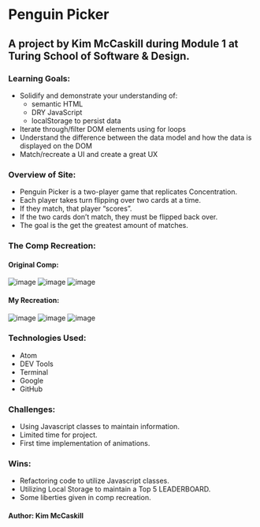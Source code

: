 # Penguin Picker

## A project by Kim McCaskill during Module 1 at Turing School of Software & Design.

### Learning Goals:
  * Solidify and demonstrate your understanding of:
    * semantic HTML
    * DRY JavaScript
    * localStorage to persist data
  * Iterate through/filter DOM elements using for loops
  * Understand the difference between the data model and how the data is displayed on the DOM
  * Match/recreate a UI and create a great UX

### Overview of Site:
  * Penguin Picker is a two-player game that replicates Concentration.
  * Each player takes turn flipping over two cards at a time.
  * If they match, that player “scores”.
  * If the two cards don’t match, they must be flipped back over.
  * The goal is the get the greatest amount of matches.

### The Comp Recreation:
 #### Original Comp:
 ![image](https://frontend.turing.io/projects/module-1/assets/which-beyonce/landing.png)
 ![image](https://frontend.turing.io/projects/module-1/assets/which-beyonce/directions.png)
 ![image](https://frontend.turing.io/projects/module-1/assets/which-beyonce/game.png)
 #### My Recreation:
 ![image](https://user-images.githubusercontent.com/54483332/68270094-76784f80-0019-11ea-86de-1b94442c2c46.png)
 ![image](https://user-images.githubusercontent.com/54483332/68270113-8c861000-0019-11ea-98ba-bcf612255556.png)
 ![image](https://user-images.githubusercontent.com/54483332/68270127-990a6880-0019-11ea-91cb-d6efc6118b4a.png)

### Technologies Used:
  * Atom
  * DEV Tools
  * Terminal
  * Google
  * GitHub

### Challenges:
  * Using Javascript classes to maintain information.
  * Limited time for project.
  * First time implementation of animations.


### Wins:
  * Refactoring code to utilize Javascript classes.
  * Utilizing Local Storage to maintain a Top 5 LEADERBOARD.
  * Some liberties given in comp recreation.


 #### Author: Kim McCaskill

